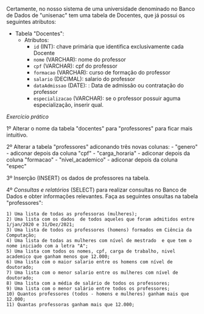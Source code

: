 Certamente, no nosso sistema de uma universidade denominado no Banco de Dados de "unisenac" tem uma tabela de Docentes, que já possui os seguintes atributos:

- Tabela "Docentes":
  - Atributos:
    - `id` (INT): chave primária que identifica exclusivamente cada Docente
    - `nome` (VARCHAR): nome do professor
    - `cpf` (VARCHAR): cpf do professor
    - `formacao` (VARCHAR): curso de formação do professor
    - `salario` (DECIMAL): salario do professor
    - `dataAdmissao` (DATE): : Data de admissão ou contratação do professor
    - `especializacao`  (VARCHAR): se o professor possuir aguma especialização, inserir qual.
   
*Exercício prático*   

1º Alterar o nome da tabela "docentes" para "professores" para ficar mais intuitivo.

2º Alterar a tabela "professores" adiconando três novas colunas:
    - "genero" - adiconar depois da coluna "cpf"
    - "carga_horaria" - adiconar depois da coluna "formacao"
    - "nível_academico" - adiconar depois da coluna "espec"
    
3º Inserção (INSERT) os dados de professores na tabela.

4º *Consultas e relatórios* (SELECT) para realizar consultas no Banco de Dados e obter informações relevantes. Faça as seguintes onsultas na tabela "professores":

    1) Uma lista de todas as professoras (mulheres);
    2) Uma lista com os dados  de todos aqueles que foram admitidos entre 1/jan/2020 e 31/Dez/2021;
    3) Uma lista de todos os professores (homens) formados em Ciência da Computação;
    4) Uma lista de todas as mulheres com nível de mestrado  e que tem o nome iniciado com a letra "A";
    5) Uma lista com todos os nomes, cpf, carga de trabalho, nivel academico que ganham menos que 12.000;
    6) Uma lista com o maior salario entre os homens com nível de doutorado;
    7) Uma lista com o menor salario entre os mulheres com nível de doutorado;
    8) Uma lista com a média de salário de todos os professores;
    9) Uma lista com o menor salário entre todos os professores;
    10) Quantos professores (todos - homens e mulheres) ganham mais que 12.000;
    11) Quantas professoras ganham mais que 12.000;
